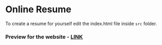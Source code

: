 # Online Resume
To create a resume for yourself edit the index.html file inside `src` folder.

### Preview for the website - [LINK](https://purple-bay-0daf94210.1.azurestaticapps.net/)
